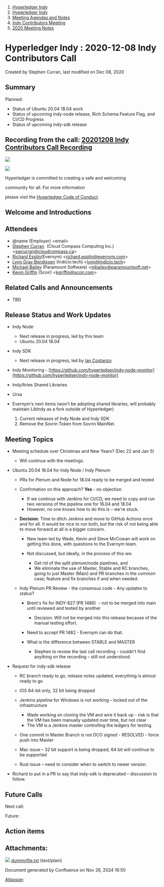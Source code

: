 1. [Hyperledger Indy](index.html)
2. [Hyperledger Indy](Hyperledger-Indy_19464194.html)
3. [Meeting Agendas and Notes](Meeting-Agendas-and-Notes_19464715.html)
4. [Indy Contributors Meeting](Indy-Contributors-Meeting_19464913.html)
5. [2020 Meeting Notes](2020-Meeting-Notes_19465228.html)

# Hyperledger Indy : 2020-12-08 Indy Contributors Call

Created by Stephen Curran, last modified on Dec 08, 2020

## Summary

Planned:

- Status of Ubuntu 20.04 18.04 work
- Status of upcoming indy-node release, Rich Schema Feature Flag, and CI/CD Progress
- Status of upcoming indy-sdk release

## Recording from the call: [20201208 Indy Contributors Call Recording](#)

![](https://wiki.hyperledger.org/download/attachments/29034696/Antitrustnotice.png?version=1&modificationDate=1581695654000&api=v2)

![](https://wiki.hyperledger.org/download/attachments/2392771/welcome.png?version=2&modificationDate=1572450107000&api=v2)

Hyperledger is committed to creating a safe and welcoming

community for all. For more information

please visit the [Hyperledger Code of Conduct](https://lf-hyperledger.atlassian.net/wiki/spaces/HYP/pages/19595281/Hyperledger+Code+of+Conduct).

## Welcome and Introductions

## Attendees

- @name (Employer) &lt;email&gt;
- [Stephen Curran](https://lf-hyperledger.atlassian.net/wiki/people/557058:d676f135-ecd6-465b-b7eb-f87976bf4569?ref=confluence)  (Cloud Compass Computing Inc.) &lt;swcurran@cloudcompass.ca&gt;
- [Richard Esplin](https://lf-hyperledger.atlassian.net/wiki/people/712020:8b35bfaa-715c-4137-8dbd-c4fdab87b671?ref=confluence)(Evernym) &lt;richard.esplin@evernym.com&gt;
- [Lynn Gray Bendixsen](https://lf-hyperledger.atlassian.net/wiki/people/618ec0fbe1b3e0006978ab61?ref=confluence) (Indicio.tech) &lt;lynn@indicio.tech&gt;
- [Michael Bailey](https://lf-hyperledger.atlassian.net/wiki/people/557058:62efa9cf-9c50-4bef-a369-9e771c734f9f?ref=confluence) (Paramount Software) &lt;mbailey@paramountsoft.net&gt;
- [Kevin Griffin](https://lf-hyperledger.atlassian.net/wiki/people/70121:e8ea9141-eaa8-4587-8b69-bf1f7ba0a013?ref=confluence) (Scoir) &lt;kgriffin@scoir.com&gt;

## Related Calls and Announcements

- TBD

## Release Status and Work Updates

- Indy Node
  
  - Next release in progress, led by this team
  - Ubuntu 20.04 18.04
- Indy SDK
  
  - Next release in progress, led by [Ian Costanzo](https://lf-hyperledger.atlassian.net/wiki/people/5a90a1b054c8ff39bc246426?ref=confluence)
- Indy Monitoring - [https://github.com/hyperledger/indy-node-monitor](https://github.com/hyperledger/indy-node-monitor)
- Indy/Aries Shared Libraries
- Ursa
- Evernym's next items (won't be adopting shared libraries, will probably maintain LibIndy as a fork outside of Hyperledger)
  
  1. Current releases of Indy Node and Indy SDK
  2. Remove the Sovrin Token from Sovrin MainNet.

## Meeting Topics

- Meeting schedule over Christmas and New Years? (Dec 22 and Jan 5)
  
  - Will continue with the meetings.
- Ubuntu 20.04 18.04 for Indy Node / Indy Plenum
  
  - PRs for Plenum and Node for 18.04 ready to be merged and tested
  - Confirmation on this approach? **Yes** - no objection
    
    - If we continue with Jenkins for CI/CD, we need to copy and run two versions of the pipeline one for 16.04 and 18.04
    - However, no one knows how to do this is – we're stuck.
  - **Decision**: Time to ditch Jenkins and move to GitHub Actions once and for all. It would be nice to run both, but the risk of not being able to move forward at all is a bigger concern.
    
    - New team led by Wade, Kevin and Steve McCowan will work on getting this done, with questions to the Evernym team.
    - Not discussed, but ideally, in the process of this we:
      
      - Get rid of the split plenum/node pipelines, and
      - We eliminate the use of Master, Stable and RC branches, going to just Master (Main) and PR branches in the common case; feature and fix branches if and when needed.
  - Indy Plenum PR Review - the consensus code - Any updates to status?
    
    - Brent's fix for INDY-827 (PR 1486)  - not to be merged into main until reviewed and tested by another
      
      - Decision: Will not be merged into this release because of the manual testing effort.
    - Need to accept PR 1482 - Evernym can do that.
    - What is the difference between STABLE and MASTER
      
      - Stephen to review the last call recording - couldn't find anything on the recording – still not understood.
- Request for indy-sdk release
  
  - RC branch ready to go, release notes updated, everything is almost ready to go
  - IOS 64-bit only, 32 bit being dropped
  - Jenkins pipeline for Windows is not working – locked out of the infrastructure
    
    - Wade working on cloning the VM and wire it back up - risk is that the VM has been manually updated over time, but not clear
    - The VM is a Jenkins master controlling the ledgers for testing.
  - One commit in Master Branch is not DCO signed - RESOLVED - force push into Master
  - Mac issue – 32 bit support is being dropped, 64 bit will continue to be supported
  - Rust issue – need to consider when to switch to newer version.
- Richard to put in a PR to say that indy-sdk is deprecated – discussion to follow.

## Future Calls

Next call:

Future:

## Action items

## Attachments:

![](images/icons/bullet_blue.gif) [dummyfile.txt](attachments/19464428/19465602.txt) (text/plain)

Document generated by Confluence on Nov 26, 2024 16:50

[Atlassian](http://www.atlassian.com/)
